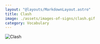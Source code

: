 ```yaml
---
layout: "@layouts/MarkdownLayout.astro"
title: Clash
image: ./assets/images-of-signs/clash.gif
category: Vocabulary
---
```


![Clash](@signs/clash.gif)
